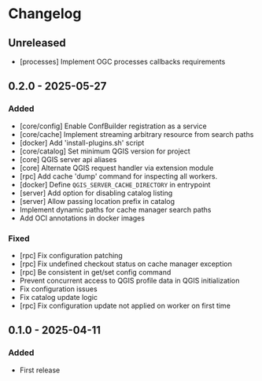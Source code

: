 # Changelog

<!--
All notable changes to this project will be documented in this file.
The format is based on [Keep a Changelog](https://keepachangelog.com/), and this project adheres to [Semantic Versioning](https://semver.org/).
-->

## Unreleased

* [processes] Implement OGC processes callbacks requirements

## 0.2.0 - 2025-05-27

### Added 

* [core/config] Enable ConfBuilder registration as a service
* [core/cache] Implement streaming arbitrary resource from search paths
* [docker] Add 'install-plugins.sh' script
* [core/catalog] Set minimum QGIS version for project
* [core] QGIS server api aliases
* [core] Alternate QGIS request handler via extension module
* [rpc] Add cache 'dump' command for inspecting all workers.
* [docker] Define `QGIS_SERVER_CACHE_DIRECTORY` in entrypoint
* [server] Add option for disabling catalog listing
* [server] Allow passing location prefix in catalog 
* Implement dynamic paths for cache manager search paths
* Add OCI annotations in docker images

### Fixed

* [rpc] Fix configuration patching
* [rpc] Fix undefined checkout status on cache manager exception
* [rpc] Be consistent in get/set config command
* Prevent concurrent access to QGIS profile data in QGIS initialization
* Fix configuration issues
* Fix catalog update logic
* [rpc] Fix configuration update not applied on worker on first time

## 0.1.0 - 2025-04-11

### Added

* First release



